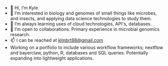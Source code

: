 - 👋 Hi, I’m Kyle
- 👀 I’m interested in biology and genomes of small things like microbes, and insects, and applying data science technologies to study them.
- 🌱 I’m always learning uses of cloud technologies, API's, databases. 
- 💞️ I’m open to collaborations. Primary experience in microbial genomics research.
- 📫 I can be reached at klmbrt88@gmail.com
- Working on a portfolio to include various workflow frameworks; nextflow and bayerclaw, python, R, databases and SQL queries. Potentially expanding into lightweight applications.

<!---
KJLambert/KJLambert is a ✨ special ✨ repository because its `README.md` (this file) appears on your GitHub profile.
You can click the Preview link to take a look at your changes.
--->
